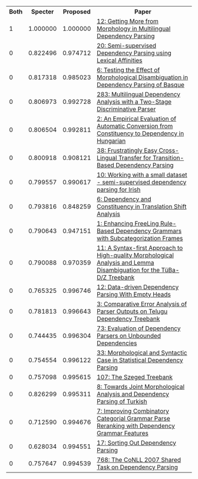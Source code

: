<html><table><tr>
<th>Both</th>
<th>Specter</th>
<th>Proposed</th>
<th>Paper</th>
</tr>
<tr>
<td>1</td>
<td>1.000000</td>
<td>1.000000</td>
<td><a href="https://www.semanticscholar.org/paper/50c0d8b36fc516b4fc04aa636a62a9f2aee2240e">12: Getting More from Morphology in Multilingual Dependency Parsing</a></td>
</tr>
<tr>
<td>0</td>
<td>0.822496</td>
<td>0.974712</td>
<td><a href="https://www.semanticscholar.org/paper/0f576250c9bea09534ebc5c43e968d4463b97bb4">20: Semi-supervised Dependency Parsing using Lexical Affinities</a></td>
</tr>
<tr>
<td>0</td>
<td>0.817318</td>
<td>0.985023</td>
<td><a href="https://www.semanticscholar.org/paper/ad88e4790632d4be55840d77deabde547bca053a">6: Testing the Effect of Morphological Disambiguation in Dependency Parsing of Basque</a></td>
</tr>
<tr>
<td>0</td>
<td>0.806973</td>
<td>0.992728</td>
<td><a href="https://www.semanticscholar.org/paper/5d6e6ecb0150cd2681076297d94d39ced0db0c3a">283: Multilingual Dependency Analysis with a Two-Stage Discriminative Parser</a></td>
</tr>
<tr>
<td>0</td>
<td>0.806504</td>
<td>0.992811</td>
<td><a href="https://www.semanticscholar.org/paper/f02a6fe75dacea56ec7d33f0e3a0072ec1c98876">2: An Empirical Evaluation of Automatic Conversion from Constituency to Dependency in Hungarian</a></td>
</tr>
<tr>
<td>0</td>
<td>0.800918</td>
<td>0.908121</td>
<td><a href="https://www.semanticscholar.org/paper/11f52425dc5824c6caeece5019fd714ab70cf735">38: Frustratingly Easy Cross-Lingual Transfer for Transition-Based Dependency Parsing</a></td>
</tr>
<tr>
<td>0</td>
<td>0.799557</td>
<td>0.990617</td>
<td><a href="https://www.semanticscholar.org/paper/1d453c6da72627ca2e7806194f475ae98f12d1e5">10: Working with a small dataset - semi-supervised dependency parsing for Irish</a></td>
</tr>
<tr>
<td>0</td>
<td>0.793816</td>
<td>0.848259</td>
<td><a href="https://www.semanticscholar.org/paper/01285699063b4f93793561912db9ba3f1c468ecf">6: Dependency and Constituency in Translation Shift Analysis</a></td>
</tr>
<tr>
<td>0</td>
<td>0.790643</td>
<td>0.947151</td>
<td><a href="https://www.semanticscholar.org/paper/fccbaf0b5212b4e59cc43f7370ce0473545e08bb">1: Enhancing FreeLing Rule-Based Dependency Grammars with Subcategorization Frames</a></td>
</tr>
<tr>
<td>0</td>
<td>0.790088</td>
<td>0.970359</td>
<td><a href="https://www.semanticscholar.org/paper/73ccb8b9b44b93b33c570a663cf4502fefe3e16d">11: A Syntax-first Approach to High-quality Morphological Analysis and Lemma Disambiguation for the TüBa-D/Z Treebank</a></td>
</tr>
<tr>
<td>0</td>
<td>0.765325</td>
<td>0.996746</td>
<td><a href="https://www.semanticscholar.org/paper/42c9f88423e6b0cf38a8dc03a5b3f961efb5d8d8">12: Data-driven Dependency Parsing With Empty Heads</a></td>
</tr>
<tr>
<td>0</td>
<td>0.781813</td>
<td>0.996643</td>
<td><a href="https://www.semanticscholar.org/paper/a3eb21283d4993b64c2e2f7f1b77d30d10b871ee">3: Comparative Error Analysis of Parser Outputs on Telugu Dependency Treebank</a></td>
</tr>
<tr>
<td>0</td>
<td>0.744435</td>
<td>0.996304</td>
<td><a href="https://www.semanticscholar.org/paper/0af1367bf98c9c9d90ec675c88661c6c57bc2739">73: Evaluation of Dependency Parsers on Unbounded Dependencies</a></td>
</tr>
<tr>
<td>0</td>
<td>0.754554</td>
<td>0.996122</td>
<td><a href="https://www.semanticscholar.org/paper/e0ef4e437d0df7b2ba333671a19bd8b249674258">33: Morphological and Syntactic Case in Statistical Dependency Parsing</a></td>
</tr>
<tr>
<td>0</td>
<td>0.757098</td>
<td>0.995615</td>
<td><a href="https://www.semanticscholar.org/paper/e2b386b3ee30f2bfbfe75ceecb65ad2fa2edd532">107: The Szeged Treebank</a></td>
</tr>
<tr>
<td>0</td>
<td>0.826299</td>
<td>0.995311</td>
<td><a href="https://www.semanticscholar.org/paper/e043f7a7495272acfafa60167c1d52061829d466">8: Towards Joint Morphological Analysis and Dependency Parsing of Turkish</a></td>
</tr>
<tr>
<td>0</td>
<td>0.712590</td>
<td>0.994676</td>
<td><a href="https://www.semanticscholar.org/paper/57df926846db5f5c4d12ca40ed5c4419e539c168">7: Improving Combinatory Categorial Grammar Parse Reranking with Dependency Grammar Features</a></td>
</tr>
<tr>
<td>0</td>
<td>0.628034</td>
<td>0.994551</td>
<td><a href="https://www.semanticscholar.org/paper/efc67a7f654dd4447bf6a68e852071396a26824d">17: Sorting Out Dependency Parsing</a></td>
</tr>
<tr>
<td>0</td>
<td>0.757647</td>
<td>0.994539</td>
<td><a href="https://www.semanticscholar.org/paper/10a9abb4c78f0be5cc85847f248d3e8277b3c810">768: The CoNLL 2007 Shared Task on Dependency Parsing</a></td>
</tr>
</table></html>
